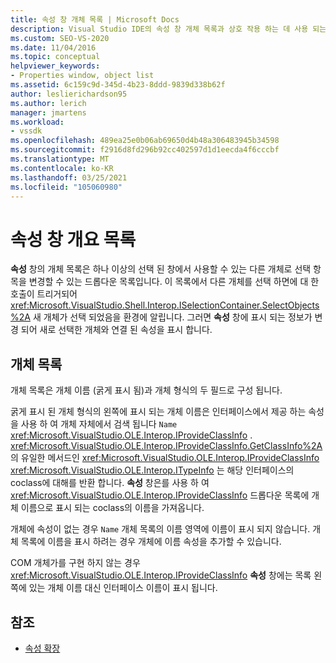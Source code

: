 ```yaml
---
title: 속성 창 개체 목록 | Microsoft Docs
description: Visual Studio IDE의 속성 창 개체 목록과 상호 작용 하는 데 사용 되는 인터페이스에 대해 알아봅니다.
ms.custom: SEO-VS-2020
ms.date: 11/04/2016
ms.topic: conceptual
helpviewer_keywords:
- Properties window, object list
ms.assetid: 6c159c9d-345d-4b23-8ddd-9839d338b62f
author: leslierichardson95
ms.author: lerich
manager: jmartens
ms.workload:
- vssdk
ms.openlocfilehash: 489ea25e0b06ab69650d4b48a306483945b34598
ms.sourcegitcommit: f2916d8fd296b92cc402597d1d1eecda4f6cccbf
ms.translationtype: MT
ms.contentlocale: ko-KR
ms.lasthandoff: 03/25/2021
ms.locfileid: "105060980"
---
```

# <a name="properties-window-object-list"></a>속성 창 개요 목록
**속성** 창의 개체 목록은 하나 이상의 선택 된 창에서 사용할 수 있는 다른 개체로 선택 항목을 변경할 수 있는 드롭다운 목록입니다. 이 목록에서 다른 개체를 선택 하면에 대 한 호출이 트리거되어 <xref:Microsoft.VisualStudio.Shell.Interop.ISelectionContainer.SelectObjects%2A> 새 개체가 선택 되었음을 환경에 알립니다. 그러면 **속성** 창에 표시 되는 정보가 변경 되어 새로 선택한 개체와 연결 된 속성을 표시 합니다.

## <a name="the-object-list"></a>개체 목록
 개체 목록은 개체 이름 (굵게 표시 됨)과 개체 형식의 두 필드로 구성 됩니다.

 굵게 표시 된 개체 형식의 왼쪽에 표시 되는 개체 이름은 인터페이스에서 제공 하는 속성을 사용 하 여 개체 자체에서 검색 됩니다 `Name` <xref:Microsoft.VisualStudio.OLE.Interop.IProvideClassInfo> . <xref:Microsoft.VisualStudio.OLE.Interop.IProvideClassInfo.GetClassInfo%2A>의 유일한 메서드인 <xref:Microsoft.VisualStudio.OLE.Interop.IProvideClassInfo> <xref:Microsoft.VisualStudio.OLE.Interop.ITypeInfo> 는 해당 인터페이스의 coclass에 대해를 반환 합니다. **속성** 창은를 사용 하 여 <xref:Microsoft.VisualStudio.OLE.Interop.IProvideClassInfo> 드롭다운 목록에 개체 이름으로 표시 되는 coclass의 이름을 가져옵니다.

 개체에 속성이 없는 경우 `Name` 개체 목록의 이름 영역에 이름이 표시 되지 않습니다. 개체 목록에 이름을 표시 하려는 경우 개체에 이름 속성을 추가할 수 있습니다.

 COM 개체가를 구현 하지 않는 경우 <xref:Microsoft.VisualStudio.OLE.Interop.IProvideClassInfo> **속성** 창에는 목록 왼쪽에 있는 개체 이름 대신 인터페이스 이름이 표시 됩니다.

## <a name="see-also"></a>참조
- [속성 확장](../../extensibility/internals/extending-properties.md)
